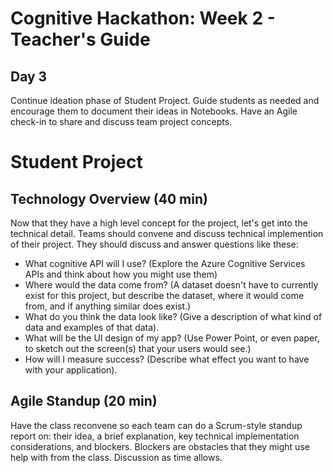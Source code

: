 # Cognitive Hackathon: Week 2 - Teacher's Guide
## Day 3

Continue ideation phase of Student Project. Guide students as needed and encourage them to document their ideas in Notebooks. Have an Agile check-in to share and discuss team project concepts.


# Student Project

## Technology Overview (40 min)
Now that they have a high level concept for the project, let's get into the technical detail. Teams should convene and discuss technical implemention of their project. They should discuss and answer questions like these:

* What cognitive API will I use? (Explore the Azure Cognitive Services APIs and think about how you might use them)
* Where would the data come from? (A dataset doesn't have to currently exist for this project, but describe the dataset, where it would come from, and if anything similar does exist.)
* What do you think the data look like? (Give a description of what kind of data and examples of that data).
* What will be the UI design of my app? (Use Power Point, or even paper, to sketch out the screen(s) that your users would see.)
* How will I measure success? (Describe what effect you want to have with your application).


## Agile Standup (20 min)
Have the class reconvene so each team can do a Scrum-style standup report on: their idea, a brief explanation, key technical implementation considerations, and blockers.  Blockers are obstacles that they might use help with from the class. Discussion as time allows.